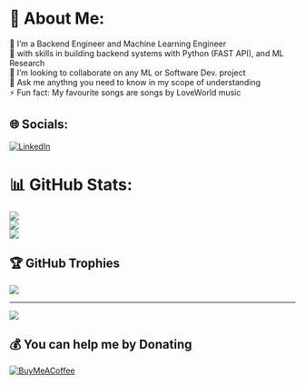 # 💫 About Me:
🔭 I’m a Backend Engineer and Machine Learning Engineer <br> 🌱 with skills in building backend systems with Python (FAST API), and ML Research <br>👯 I’m looking to collaborate on any ML or Software Dev. project<br> 💬 Ask me anythng you need to know in my scope of understanding <br>⚡ Fun fact: My favourite songs are songs by LoveWorld music <br> 


## 🌐 Socials:
[![LinkedIn](https://img.shields.io/badge/LinkedIn-%230077B5.svg?logo=linkedin&logoColor=white)](https://linkedin.com/in/eugenecobbah) 


# 📊 GitHub Stats:
![](https://github-readme-stats.vercel.app/api?username=cobbaheugene&theme=dark&hide_border=false&include_all_commits=false&count_private=false)<br/>
![](https://github-readme-streak-stats.herokuapp.com/?user=cobbaheugene&theme=dark&hide_border=false)<br/>
![](https://github-readme-stats.vercel.app/api/top-langs/?username=cobbaheugene&theme=dark&hide_border=false&include_all_commits=false&count_private=false&layout=compact)

## 🏆 GitHub Trophies
![](https://github-profile-trophy.vercel.app/?username=cobbaheugene&theme=radical&no-frame=false&no-bg=true&margin-w=4)



---
[![](https://visitcount.itsvg.in/api?id=cobbaheugene&icon=0&color=0)](https://visitcount.itsvg.in)

  ## 💰 You can help me by Donating
  [![BuyMeACoffee](https://img.shields.io/badge/Buy%20Me%20a%20Coffee-ffdd00?style=for-the-badge&logo=buy-me-a-coffee&logoColor=black)](https://buymeacoffee.com/cobbaheuge9) 

  <!-- Proudly created with GPRM ( https://gprm.itsvg.in ) -->
  
